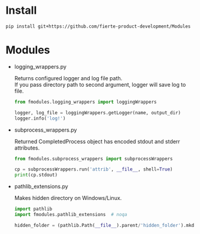 # Install
`pip install git+https://github.com/fierte-product-development/Modules`

# Modules
* logging_wrappers.py

	Returns configured logger and log file path.  
	If you pass directory path to second argument, logger will save log to file.
	```python
	from fmodules.logging_wrappers import loggingWrappers

	logger, log_file = loggingWrappers.getLogger(name, output_dir)
	logger.info('log!')
	```

* subprocess_wrappers.py

	Returned CompletedProcess object has encoded stdout and stderr attributes.
	```python
	from fmodules.subprocess_wrappers import subprocessWrappers

	cp = subprocessWrappers.run('attrib', __file__, shell=True)
	print(cp.stdout)
	```

* pathlib_extensions.py

	Makes hidden directory on Windows/Linux.
	```python
	import pathlib
	import fmodules.pathlib_extensions  # noqa

	hidden_folder = (pathlib.Path(__file__).parent/'hidden_folder').mkdir_hidden()
	```
